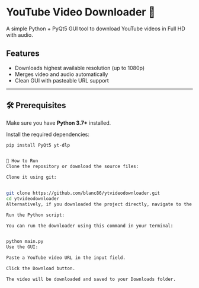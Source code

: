 # YouTube Video Downloader 🎥

A simple Python + PyQt5 GUI tool to download YouTube videos in Full HD with audio.

## Features
- Downloads highest available resolution (up to 1080p)
- Merges video and audio automatically
- Clean GUI with pasteable URL support

---

## 🛠️ Prerequisites

Make sure you have **Python 3.7+** installed.

Install the required dependencies:

```bash
pip install PyQt5 yt-dlp


🚀 How to Run
Clone the repository or download the source files:

Clone it using git:


git clone https://github.com/blanc86/ytvideodownloader.git
cd ytvideodownloader
Alternatively, if you downloaded the project directly, navigate to the project folder.

Run the Python script:

You can run the downloader using this command in your terminal:


python main.py
Use the GUI:

Paste a YouTube video URL in the input field.

Click the Download button.

The video will be downloaded and saved to your Downloads folder.

